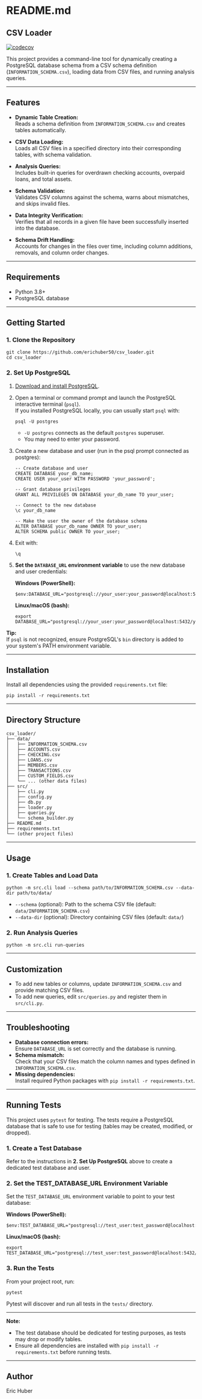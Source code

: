 # README.md

## CSV Loader

[![codecov](https://codecov.io/github/erichuber50/csv_loader/graph/badge.svg?token=4XGAY73X09)](https://codecov.io/github/erichuber50/csv_loader)

This project provides a command-line tool for dynamically creating a PostgreSQL database schema from a CSV schema definition (`INFORMATION_SCHEMA.csv`), loading data from CSV files, and running analysis queries.

---

## Features

- **Dynamic Table Creation:**  
  Reads a schema definition from `INFORMATION_SCHEMA.csv` and creates tables automatically.

- **CSV Data Loading:**  
  Loads all CSV files in a specified directory into their corresponding tables, with schema validation.

- **Analysis Queries:**  
  Includes built-in queries for overdrawn checking accounts, overpaid loans, and total assets.

- **Schema Validation:**  
  Validates CSV columns against the schema, warns about mismatches, and skips invalid files.

- **Data Integrity Verification:**  
  Verifies that all records in a given file have been successfully inserted into the database.

- **Schema Drift Handling:**  
  Accounts for changes in the files over time, including column additions, removals, and column order changes.

---

## Requirements

- Python 3.8+
- PostgreSQL database

---

## Getting Started

### 1. Clone the Repository

```
git clone https://github.com/erichuber50/csv_loader.git
cd csv_loader
```

### 2. Set Up PostgreSQL

1. [Download and install PostgreSQL](https://www.postgresql.org/download/).

2. Open a terminal or command prompt and launch the PostgreSQL interactive terminal (`psql`).  
   If you installed PostgreSQL locally, you can usually start `psql` with:
   ```
   psql -U postgres
   ```
   - `-U postgres` connects as the default `postgres` superuser.
   - You may need to enter your password.

3. Create a new database and user (run in the psql prompt connected as postgres):
   ```
   -- Create database and user
   CREATE DATABASE your_db_name;
   CREATE USER your_user WITH PASSWORD 'your_password';

   -- Grant database privileges
   GRANT ALL PRIVILEGES ON DATABASE your_db_name TO your_user;

   -- Connect to the new database
   \c your_db_name

   -- Make the user the owner of the database schema
   ALTER DATABASE your_db_name OWNER TO your_user;
   ALTER SCHEMA public OWNER TO your_user;
   ```
4. Exit with:
   ```
   \q
   ```

5. **Set the `DATABASE_URL` environment variable** to use the new database and user credentials:

   **Windows (PowerShell):**
   ```
   $env:DATABASE_URL="postgresql://your_user:your_password@localhost:5432/your_db_name"
   ```

   **Linux/macOS (bash):**
   ```
   export DATABASE_URL="postgresql://your_user:your_password@localhost:5432/your_db_name"
   ```

**Tip:**  
If `psql` is not recognized, ensure PostgreSQL's `bin` directory is added to your system's PATH environment variable.

---

## Installation

Install all dependencies using the provided `requirements.txt` file:

```
pip install -r requirements.txt
```

---

## Directory Structure

```
csv_loader/
├── data/
│   ├── INFORMATION_SCHEMA.csv
│   ├── ACCOUNTS.csv
│   ├── CHECKING.csv
│   ├── LOANS.csv
│   ├── MEMBERS.csv
│   ├── TRANSACTIONS.csv
│   ├── CUSTOM_FIELDS.csv
│   └── ... (other data files)
├── src/
│   ├── cli.py
│   ├── config.py
│   ├── db.py
│   ├── loader.py
│   ├── queries.py
│   └── schema_builder.py
├── README.md
├── requirements.txt
└── (other project files)
```

---

## Usage

### 1. Create Tables and Load Data

```
python -m src.cli load --schema path/to/INFORMATION_SCHEMA.csv --data-dir path/to/data/
```
- `--schema` (optional): Path to the schema CSV file (default: `data/INFORMATION_SCHEMA.csv`)
- `--data-dir` (optional): Directory containing CSV files (default: `data/`)

### 2. Run Analysis Queries

```
python -m src.cli run-queries
```

---

## Customization

- To add new tables or columns, update `INFORMATION_SCHEMA.csv` and provide matching CSV files.
- To add new queries, edit `src/queries.py` and register them in `src/cli.py`.

---

## Troubleshooting

- **Database connection errors:**  
  Ensure `DATABASE_URL` is set correctly and the database is running.
- **Schema mismatch:**  
  Check that your CSV files match the column names and types defined in `INFORMATION_SCHEMA.csv`.
- **Missing dependencies:**  
  Install required Python packages with `pip install -r requirements.txt`.

---

## Running Tests

This project uses `pytest` for testing. The tests require a PostgreSQL database that is safe to use for testing (tables may be created, modified, or dropped).

### 1. Create a Test Database

Refer to the instructions in **2. Set Up PostgreSQL** above to create a dedicated test database and user.

### 2. Set the TEST_DATABASE_URL Environment Variable

Set the `TEST_DATABASE_URL` environment variable to point to your test database:

**Windows (PowerShell):**
```
$env:TEST_DATABASE_URL="postgresql://test_user:test_password@localhost:5432/test_db"
```

**Linux/macOS (bash):**
```
export TEST_DATABASE_URL="postgresql://test_user:test_password@localhost:5432/test_db"
```

### 3. Run the Tests

From your project root, run:

```
pytest
```

Pytest will discover and run all tests in the `tests/` directory.

---

**Note:**  
- The test database should be dedicated for testing purposes, as tests may drop or modify tables.
- Ensure all dependencies are installed with `pip install -r requirements.txt` before running tests.

---

## Author

Eric Huber
